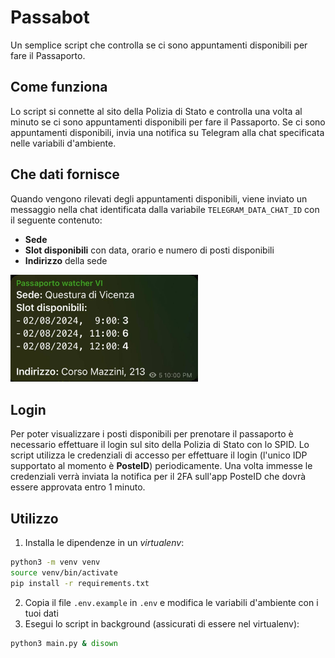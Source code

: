 # Passabot

Un semplice script che controlla se ci sono appuntamenti disponibili per fare il Passaporto.

## Come funziona

Lo script si connette al sito della Polizia di Stato e controlla una volta al minuto se ci sono appuntamenti disponibili per fare il Passaporto.
Se ci sono appuntamenti disponibili, invia una notifica su Telegram alla chat specificata nelle variabili d'ambiente.

## Che dati fornisce

Quando vengono rilevati degli appuntamenti disponibili, viene inviato un messaggio nella chat identificata dalla variabile `TELEGRAM_DATA_CHAT_ID` con il seguente contenuto:

- **Sede**
- **Slot disponibili** con data, orario e numero di posti disponibili
- **Indirizzo** della sede

<img src="assets/message_example.jpg" alt="Esempio di messaggio" width="300"/>

## Login

Per poter visualizzare i posti disponibili per prenotare il passaporto è necessario effettuare il login sul sito della Polizia di Stato con lo SPID.
Lo script utilizza le credenziali di accesso per effettuare il login (l'unico IDP supportato al momento è **PosteID**) periodicamente.
Una volta immesse le credenziali verrà inviata la notifica per il 2FA sull'app PosteID che dovrà essere approvata entro 1 minuto.

## Utilizzo

1. Installa le dipendenze in un _virtualenv_:

```bash
python3 -m venv venv
source venv/bin/activate
pip install -r requirements.txt
```

2. Copia il file `.env.example` in `.env` e modifica le variabili d'ambiente con i tuoi dati
3. Esegui lo script in background (assicurati di essere nel virtualenv):

```bash
python3 main.py & disown
```
